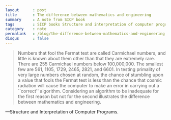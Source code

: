 ```yaml
---
layout      : post
title       : The difference between mathematics and engineering
summary     : A note from SICP book
tags        : SICP books Structure and interpretation of computer programs The difference between mathematics and engineering
category    : note
permalink   : /blog/the-difference-between-mathematics-and-engineering
disqus      : false
---
```


<blockquote>
  Numbers that fool the Fermat test are called Carmichael numbers,
  and little is known about them other than that they are extremely rare.
  There are 255 Carmichael numbers below 100,000,000.
  The smallest few are 561, 1105, 1729, 2465, 2821, and 6601.
  In testing primality of very large numbers chosen at random,
  the chance of stumbling upon a value that fools the Fermat test is
  less than the chance that cosmic radiation will cause the computer
  to make an error in carrying out a ``correct'' algorithm.
  Considering an algorithm to be inadequate for the first reason
  but not for the second illustrates the difference between mathematics and engineering.
</blockquote> &mdash;Structure and Interpretation of Computer Programs.